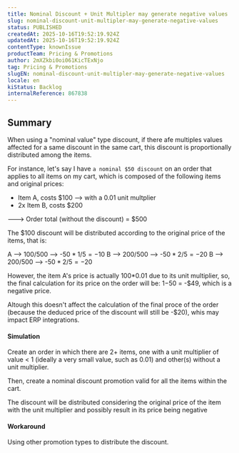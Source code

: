 ```yaml
---
title: Nominal Discount + Unit Multipler may generate negative values
slug: nominal-discount-unit-multipler-may-generate-negative-values
status: PUBLISHED
createdAt: 2025-10-16T19:52:19.924Z
updatedAt: 2025-10-16T19:52:19.924Z
contentType: knownIssue
productTeam: Pricing & Promotions
author: 2mXZkbi0oi061KicTExNjo
tag: Pricing & Promotions
slugEN: nominal-discount-unit-multipler-may-generate-negative-values
locale: en
kiStatus: Backlog
internalReference: 867838
---
```


## Summary


When using a "nominal value" type discount, if there afe multiples values affected for a same discount in the same cart, this discount is proportionally distributed among the items.

For instance, let's say I have `a nominal $50 discount` on an order that applies to all items on my cart, which is composed of the following items and original prices:

- Item A, costs $100 --> with a 0.01 unit multplier
- 2x Item B, costs $200


---> Order total (without the discount) = $500

The $100 discount will be distributed according to the original price of the items, that is:

A --> 100/500 --> -$50*1/5 = -$10
B --> 200/500 --> -$50*2/5 = -$20
B --> 200/500 --> -$50*2/5 = -$20

However, the item A's price is actually 100*0.01 due to its unit multiplier, so, the final calculation for its price on the order will be: $1-$50 = -$49, which is a negative price.

Altough this doesn't affect the calculation of the final proce of the order (because the deduced price of the discount will still be -$20), whis may impact ERP integrations.




#### Simulation


Create an order in which there are  2+ items, one with a unit multiplier of value < 1 (ideally a very small value, such as 0.01) and other(s) without a unit multiplier.

Then, create a nominal discount promotion valid for all the items within the cart.

The discount will be distributed considering the original  price of the item with the unit multiplier and possibly result in its price being negative


#### Workaround


Using other promotion types to distribute the discount.



